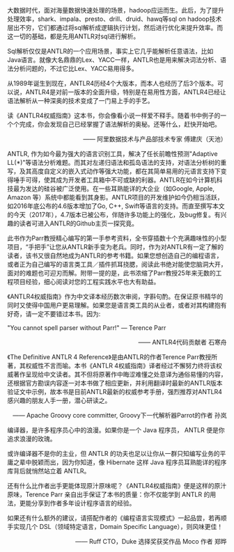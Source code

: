 大数据时代，面对海量数据快速处理的场景，hadoop应运而生。此后，为了提升处理效率，shark、impala、presto、drill、druid、hawq等sql on hadoop技术层出不穷，它们都通过将sql解析成逻辑执行计划，然后进行优化来提升效率。而这一切的基础，都是先用ANTLR对sql进行解析。

Sql解析仅仅是ANTLR的一个应用场景，事实上它几乎能解析任意语法，比如Java语言。就像大名鼎鼎的Lex、YACC一样，ANTLR也是用来解决词法分析、语法分析问题的，不过它比Lex、YACC易用得多。

从1989年诞生到现在，ANTLR4历经4个大版本，而本人也经历了后3个版本。可以说，ANTLR4是对前一版本的全面升级，特别是在易用性方面，ANTLR4已经让语法解析从一种深奥的技术变成了一门易上手的手艺。

读《ANTLR4权威指南》这本书，你会像看小说一样爱不释手。随着书中例子的一个个完成，你会发现自己已经掌握了语法解析的奥秘。还等什么，赶快开始吧。

<p align='right'>—— 阿里数据技术与产品部技术专家 傅建庆（天池）</p>



ANTLR, 作为如今最为强大的语言识别工具，解决了任长前瞻性预测"Adaptive LL(*)"等语法分析难题。而其对左递归语法和孤岛语法的支持，对语法分析树的重写，及其高度自定义的嵌入式动作等强大功能，都在其简单易用的元语言支持下变得唾手可得，使其成为开发者工具箱中不可或缺的利器。ANTLR在如今计算机科技最为发达的硅谷被广泛使用。在一些耳熟能详的大企业（如Google, Apple, Amazon 等）系统中都能看到其身影。ANTLR项目的开发维护如今仍相当活跃，如2016年底公布的4.6版本增加了Go, C++, Swift等语言的支持。而直至撰写本文的今天（2017年），4.7版本已被公布，伴随许多功能上的强化，及bug修复。有兴趣的读者可进入ANTLR的Github主页一探究竟。

此书作为Parr教授精心编写的第一手参考资料，全书穿插数十个充满趣味性的小型项目，“手把手”让您从ANTLR新手变为老兵。同时，作为对ANTLR有一定了解的读者，该书又很自然地成为ANTLR的参考书籍。如果您想创造自己的编程语言，或者正为自己编写的语言类工具／插件抓耳挠腮，阅读此书绝对能使您脑洞大开，面对的难题也可迎刃而解。附带一提的是，此书浓缩了Parr教授25年来无数的工程项目经验，细心阅读对您的工程实践水平也大有助益。

《ANTLR4权威指南》作为中文译本经历数次审阅，字斟句酌。在保证原书精华的同时又使得中国用户更易理解。如果您是语言类工具的从业者，或者对其构建抱有好奇，请一定不要错过本书。因为:

"You cannot spell parser without Parr!" — Terence Parr

<p align='right'>—— ANTLR4代码贡献者 石寒舟</p>



《The Definitive ANTLR 4 Reference》是由ANTLR的作者Terence Parr教授所著，其权威性不言而喻。本书《ANTLR 4权威指南》译者经过不懈努力终将该权威著作呈现给中文读者。其不但将原著作中晦涩难懂之处意译为通俗易懂的内容，还根据官方勘误内容逐一对本书做了相应更新，并利用翻译时最新的ANTLR版本验证文中示例，故本书是目前ANTLR最新的权威参考手册，强烈推荐对ANTLR4感兴趣的朋友人手一册，潜心研读之。

<p align='right'>—— Apache Groovy core committer, Groovy下一代解析器Parrot的作者 孙岚</p>



编译器，是许多程序员心中的浪漫。如果你是一个 Java 程序员， ANTLR 便是你追求浪漫的玫瑰。

或许编译器不是你的主业，但 ANTLR 的功夫也足以让你从一群只知编写业务的平庸之辈中脱颖而出，因为你知道，像 Hibernate 这样 Java 程序员耳熟能详的程序库背后就悄然站立着 ANTLR。

还有什么比作者出手更能体现原汁原味呢？《ANTLR4权威指南》便是这样的原汁原味，Terence Parr 亲自出手保证了本书的质量：你不仅能学到 ANTLR 的用法，更能分享到作者多年设计程序语言的经验。

如果还有什么额外的建议，请搭配作者的《编程语言实现模式》一起品尝，若再顺手实现几个 DSL（领域特定语言，Domain Specific Language），则风味更佳！

<p align='right'>—— Ruff CTO，Duke 选择奖获奖作品 Moco 作者 郑晔</p>
